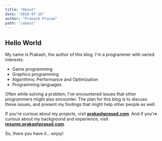 ```yaml
---
title: "About"
date: "2018-07-19"
author: "Prakash Prasad"
path: "/about"
---
```


## Hello World

My name is Prakash, the author of this blog. I'm a programmer with varied interests:
- Game programming
- Graphics programming
- Algorithms: Performance and Optimization
- Programming languages

Often while solving a problem, I've encountered issues that other programmers might also encounter. The plan for this blog is to discuss these issues, and present my findings that might help other people as well.

If you're curious about my projects, visit **[prakashprasad.com](https://prakashprasad.com/)**. And if you're curious about my background and experience, visit **[resume.prakashprasad.com](https://resume.prakashprasad.com/)**.

So, there you have it... enjoy!
